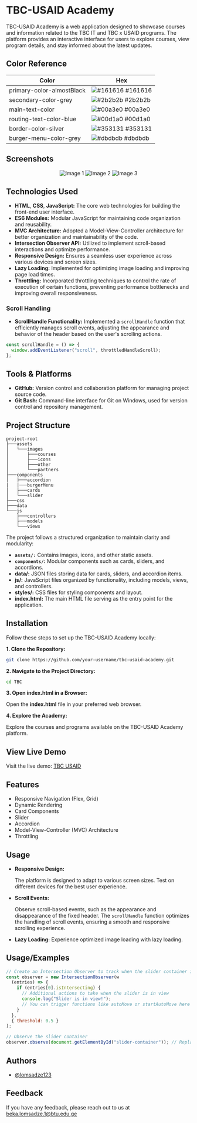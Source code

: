 # TBC-USAID Academy

TBC-USAID Academy is a web application designed to showcase courses and information related to the TBC IT and TBC x USAID programs. The platform provides an interactive interface for users to explore courses, view program details, and stay informed about the latest updates.

## Color Reference

| Color                     | Hex                                                              |
| ------------------------- | ---------------------------------------------------------------- |
| primary-color-almostBlack | ![#161616](https://via.placeholder.com/10/161616?text=+) #161616 |
| secondary-color-grey      | ![#2b2b2b](https://via.placeholder.com/10/2b2b2b?text=+) #2b2b2b |
| main-text-color           | ![#00a3e0](https://via.placeholder.com/10/00a3e0?text=+) #00a3e0 |
| routing-text-color-blue   | ![#00d1a0](https://via.placeholder.com/10/00d1a0?text=+) #00d1a0 |
| border-color-silver       | ![#353131](https://via.placeholder.com/10/353131?text=+) #353131 |
| burger-menu-color-grey    | ![#dbdbdb](https://via.placeholder.com/10/dbdbdb?text=+) #dbdbdb |

## Screenshots

<p align="center">
  <img src="https://github.com/lomsadze123/TBC-USAID/assets/91826108/1ae22938-7239-4986-8af0-3f266c09f31d" alt="Image 1">
  <img src="https://github.com/lomsadze123/TBC-USAID/assets/91826108/987126e3-8666-470b-9058-f005e1a167be" alt="Image 2">
  <img src="https://github.com/lomsadze123/TBC-USAID/assets/91826108/2ccbc353-cde5-4847-ad2f-4eeaf5f41bcd" alt="Image 3">
</p>

## Technologies Used

- **HTML**, **CSS**, **JavaScript:** The core web technologies for building the front-end user interface.
- **ES6 Modules:** Modular JavaScript for maintaining code organization and reusability.
- **MVC Architecture:** Adopted a Model-View-Controller architecture for better organization and maintainability of the code.
- **Intersection Observer API:** Utilized to implement scroll-based interactions and optimize performance.
- **Responsive Design:** Ensures a seamless user experience across various devices and screen sizes.
- **Lazy Loading:** Implemented for optimizing image loading and improving page load times.
- **Throttling:** Incorporated throttling techniques to control the rate of execution of certain functions, preventing performance bottlenecks and improving overall responsiveness.

### Scroll Handling

- **ScrollHandle Functionality:** Implemented a `scrollHandle` function that efficiently manages scroll events, adjusting the appearance and behavior of the header based on the user's scrolling actions.

```javascript
const scrollHandle = () => {
  window.addEventListener("scroll", throttledHandleScroll);
};
```

## Tools & Platforms

- **GitHub:** Version control and collaboration platform for managing project source code.
- **Git Bash:** Command-line interface for Git on Windows, used for version control and repository management.

## Project Structure

```plaintext
project-root
├───assets
│   └───images
│       ├───courses
│       ├───icons
│       ├───other
│       └───partners
├───components
│   ├───accordion
|   |───burgerMenu
│   ├───cards
│   └───slider
├───css
├───data
└───js
    ├───controllers
    ├───models
    └───views
```

The project follows a structured organization to maintain clarity and modularity:

- **`assets/:`** Contains images, icons, and other static assets.
- **`components/`:** Modular components such as cards, sliders, and accordions.
- **data/:** JSON files storing data for cards, sliders, and accordion items.
- **js/:** JavaScript files organized by functionality, including models, views, and controllers.
- **styles/:** CSS files for styling components and layout.
- **index.html:** The main HTML file serving as the entry point for the application.

## Installation

Follow these steps to set up the TBC-USAID Academy locally:

**1. Clone the Repository:**

```bash
git clone https://github.com/your-username/tbc-usaid-academy.git
```

**2. Navigate to the Project Directory:**

```bash
cd TBC
```

**3. Open index.html in a Browser:**

Open the **index.html** file in your preferred web browser.

**4. Explore the Academy:**

Explore the courses and programs available on the TBC-USAID Academy platform.

## View Live Demo

Visit the live demo: [TBC USAID](https://main--tbc-usaid-marteli.netlify.app/)

## Features

- Responsive Navigation (Flex, Grid)
- Dynamic Rendering
- Card Components
- Slider
- Accordion
- Model-View-Controller (MVC) Architecture
- Throttling

## Usage

- **Responsive Design:**

  The platform is designed to adapt to various screen sizes. Test on different devices for the best user experience.

- **Scroll Events:**

  Observe scroll-based events, such as the appearance and disappearance of the fixed header. The `scrollHandle` function optimizes the handling of scroll events, ensuring a smooth and responsive scrolling experience.

- **Lazy Loading:**
  Experience optimized image loading with lazy loading.

## Usage/Examples

```javascript
// Create an Intersection Observer to track when the slider container is in vie
const observer = new IntersectionObserver(w
  (entries) => {
    if (entries[0].isIntersecting) {
      // Additional actions to take when the slider is in view
      console.log("Slider is in view!");
      // You can trigger functions like autoMove or startAutoMove here
    }
  },
  { threshold: 0.5 }
);

// Observe the slider container
observer.observe(document.getElementById("slider-container")); // Replace with your container's actual ID

```

## Authors

- [@lomsadze123](https://github.com/lomsadze123)

## Feedback

If you have any feedback, please reach out to us at beka.lomsadze.1@btu.edu.ge
